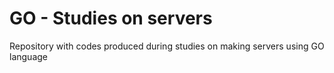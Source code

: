 # GO - Studies on servers
Repository with codes produced during studies on making servers using GO language